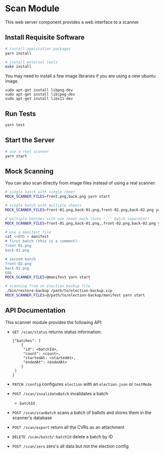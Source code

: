 # Scan Module

This web server component provides a web interface to a scanner

## Install Requisite Software

```sh
# install application packages
yarn install

# install external tools
make install
```

You may need to install a few image libraries if you are using a new ubuntu image. 
```
sudo apt-get install libpng-dev
sudo apt-get install libjpeg-dev
sudo apt-get install libx11-dev
```


## Run Tests

```sh
yarn test
```

## Start the Server

```sh
# use a real scanner
yarn start
```

## Mock Scanning

You can also scan directly from image files instead of using a real scanner:

```sh
# single batch with single sheet
MOCK_SCANNER_FILES=front.png,back.png yarn start

# single batch with multiple sheets
MOCK_SCANNER_FILES=front-01.png,back-01.png,front-02.png,back-02.png yarn start

# multiple batches with one sheet each (note ",," batch separator)
MOCK_SCANNER_FILES=front-01.png,back-01.png,,front-02.png,back-02.png yarn start

# use a manifest file
cat <<EOS > manifest
# first batch (this is a comment)
front-01.png
back-01.png

# second batch
front-02.png
back-02.png
EOS
MOCK_SCANNER_FILES=@manifest yarn start

# scanning from an election backup file
./bin/restore-backup /path/to/election-backup.zip
MOCK_SCANNER_FILES=@/path/to/election-backup/manifest yarn start
```

## API Documentation

This scanner module provides the following API:

- `GET /scan/status` returns status information:

  ```
  {"batches": [
      {
       "id": <batchId>,
       "count": <count>,
       "startedAt: <startedAt>,
       "endedAt": <endedAt>
      }
   ]
  }
  ```

- `PATCH /config` configures `election` with an `election.json` or `testMode`

- `POST /scan/invalidateBatch` invalidates a batch

  - `batchId`

- `POST /scan/scanBatch` scans a batch of ballots and stores them in the
  scanner's database

- `POST /scan/export` return all the CVRs as an attachment

- `DELETE /scan/batch/:batchId` delete a batch by ID

- `POST /scan/zero` zero's all data but not the election config
